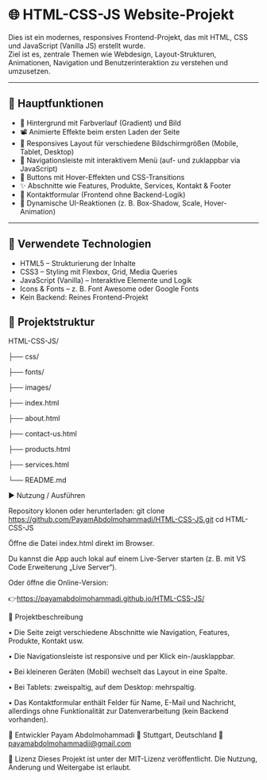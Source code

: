 # 🌐 HTML-CSS-JS Website-Projekt

Dies ist ein modernes, responsives Frontend-Projekt, das mit HTML, CSS und JavaScript (Vanilla JS) erstellt wurde.  
Ziel ist es, zentrale Themen wie Webdesign, Layout-Strukturen, Animationen, Navigation und Benutzerinteraktion zu verstehen und umzusetzen.

---

## 🚀 Hauptfunktionen

- 🎨 Hintergrund mit Farbverlauf (Gradient) und Bild
- 📽 Animierte Effekte beim ersten Laden der Seite
- 📱 Responsives Layout für verschiedene Bildschirmgrößen (Mobile, Tablet, Desktop)
- 🧭 Navigationsleiste mit interaktivem Menü (auf- und zuklappbar via JavaScript)
- 🔘 Buttons mit Hover-Effekten und CSS-Transitions
- ✨ Abschnitte wie Features, Produkte, Services, Kontakt & Footer
- 💬 Kontaktformular (Frontend ohne Backend-Logik)
- 🔁 Dynamische UI-Reaktionen (z. B. Box-Shadow, Scale, Hover-Animation)

---

## 🧠 Verwendete Technologien

- HTML5 – Strukturierung der Inhalte  
- CSS3 – Styling mit Flexbox, Grid, Media Queries
- JavaScript (Vanilla) – Interaktive Elemente und Logik  
- Icons & Fonts – z. B. Font Awesome oder Google Fonts  
- Kein Backend: Reines Frontend-Projekt
## 📂 Projektstruktur
HTML-CSS-JS/

├── css/

├── fonts/

├── images/

├── index.html

├── about.html

├── contact-us.html

├── products.html

├── services.html

└── README.md




▶️ Nutzung / Ausführen

Repository klonen oder herunterladen: git clone https://github.com/PayamAbdolmohammadi/HTML-CSS-JS.git cd HTML-CSS-JS

Öffne die Datei index.html direkt im Browser.

Du kannst die App auch lokal auf einem Live-Server starten (z. B. mit VS Code Erweiterung „Live Server“).

Oder öffne die Online-Version:

👉https://payamabdolmohammadi.github.io/HTML-CSS-JS/

🧪 Projektbeschreibung

 • Die Seite zeigt verschiedene Abschnitte wie Navigation, Features, Produkte, Kontakt usw.

 • Die Navigationsleiste ist responsive und per Klick ein-/ausklappbar.
 
 • Bei kleineren Geräten (Mobil) wechselt das Layout in eine Spalte.
 
 • Bei Tablets: zweispaltig, auf dem Desktop: mehrspaltig.
 
 • Das Kontaktformular enthält Felder für Name, E-Mail und Nachricht, allerdings ohne Funktionalität zur Datenverarbeitung (kein Backend vorhanden).

👤 Entwickler
Payam Abdolmohammadi
📍 Stuttgart, Deutschland
📧 payamabdolmohammadii@gmail.com

🪪 Lizenz
Dieses Projekt ist unter der MIT-Lizenz veröffentlicht.
Die Nutzung, Änderung und Weitergabe ist erlaubt.




